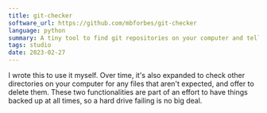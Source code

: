 ```yaml
---
title: git-checker
software_url: https://github.com/mbforbes/git-checker
language: python
summary: A tiny tool to find git repositories on your computer and tell you if any are dirty or unpushed.
tags: studio
date: 2023-02-27
---
```


I wrote this to use it myself. Over time, it's also expanded to check other directories on your computer for any files that aren't expected, and offer to delete them. These two functionalities are part of an effort to have things backed up at all times, so a hard drive failing is no big deal.
